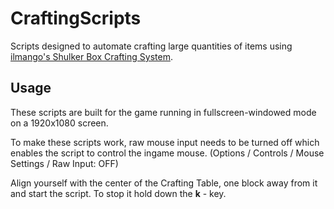# CraftingScripts

Scripts designed to automate crafting large quantities of items using [ilmango's Shulker Box Crafting System][ilmango].

## Usage

These scripts are built for the game running in fullscreen-windowed mode on a 1920x1080 screen.

To make these scripts work, raw mouse input needs to be turned off which enables the script to control the ingame mouse. (Options / Controls / Mouse Settings / Raw Input: OFF)

Align yourself with the center of the Crafting Table, one block away from it and start the script.
To stop it hold down the **k** - key.



[ilmango]: https://www.youtube.com/watch?v=A30Ua7wiCMM